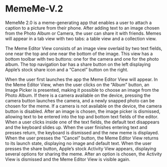 # MemeMe-V.2

MemeMe 2.0 is a meme-generating app that enables a user to attach a caption to a picture from their phone. After adding text to an image chosen from the Photo Album or Camera, the user can share it with friends. Memes will appear in a tab view with two tabs: a table view and a collection view.

The Meme Editor View consists of an image view overlaid by two text fields, one near the top and one near the bottom of the image. This view has a bottom toolbar with two buttons: one for the camera and one for the photo album. The top navigation bar has a share button on the left displaying Apple’s stock share icon and a “Cancel” button on the right.

When the user first launches the app the Meme Editor View will appear. In the Meme Editor View, when the user clicks on the “Album” button, an Image Picker is presented, making it possible to choose an image from the Photo Album. If there is a camera available on the device, pressing the camera button launches the camera, and a newly snapped photo can be chosen for the meme. If a camera is not available on the device, the camera button is disabled. After an image is chosen, the image picker is dismissed, allowing text to be entered into the top and bottom text fields of the editor. When a user clicks inside one of the text fields, the default text disappears and the keyboard slides up. When the user finishes entering text and presses return, the keyboard is dismissed and the new meme is displayed. When the user presses the “Cancel” button, the Meme Editor View returns to its launch state, displaying no image and default text. When the user presses the share button, Apple’s stock Activity View appears, displaying several options for sharing the meme. After an option is chosen, the Activity View is dismissed and the Meme Editor View is visible again.


